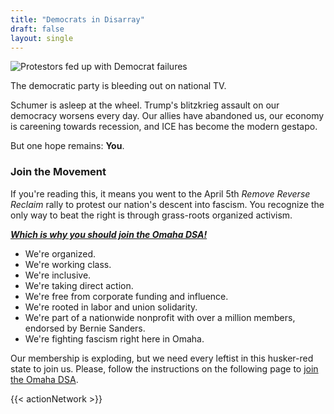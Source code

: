 ```yaml
---
title: "Democrats in Disarray"
draft: false
layout: single
---
```


![Protestors fed up with Democrat failures](https://www.resilience.org/wp-content/uploads/2024/11/780px-CTU_Strike_Democratic_Party_Where_Are_You.jpg)

The democratic party is bleeding out on national TV.

Schumer is asleep at the wheel. Trump's blitzkrieg assault on our democracy worsens every day. Our allies have abandoned us, our economy is careening towards recession, and ICE has become the modern gestapo.

But one hope remains: **You**.

### Join the Movement

If you're reading this, it means you went to the April 5th _Remove Reverse Reclaim_ rally to protest our nation's descent into fascism. You recognize the only way to beat the right is through grass-roots organized activism.

**_[Which is why you should join the Omaha DSA!](#mailing-list)_**

- We're organized.
- We're working class.
- We're inclusive.
- We're taking direct action.
- We're free from corporate funding and influence.
- We're rooted in labor and union solidarity.
- We're part of a nationwide nonprofit with over a million members, endorsed by Bernie Sanders.
- We're fighting fascism right here in Omaha.

Our membership is exploding, but we need every leftist in this husker-red state to join us. Please, follow the instructions on the following page to [join the Omaha DSA](/#mailing-list).

{{< actionNetwork >}}
